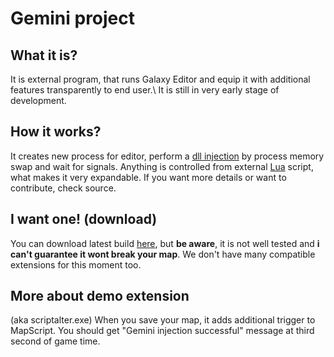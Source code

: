 # Gemini project

## What it is?
It is external program, that runs Galaxy Editor and equip it with additional features transparently to end user.\\
It is still in very early stage of development.
## How it works?
It creates new process for editor, perform a [dll injection](http://en.wikipedia.org/wiki/DLL_injection) by process memory swap and wait for signals. Anything is controlled from external [Lua](http://www.lua.org/) script, what makes it very expandable. If you want more details or want to contribute, check source.
## I want one! \(download\)
You can download latest build [here](http://dl.dropbox.com/u/14935971/gemini/gemini_build0.2.7z), but __be aware__, it is not well tested and **i can't guarantee it wont break your map**. We don't have many compatible extensions for this moment too.

## More about demo extension
(aka scriptalter.exe)
When you save your map, it adds additional trigger to MapScript. You should get "Gemini injection successful" message at third second of game time.
